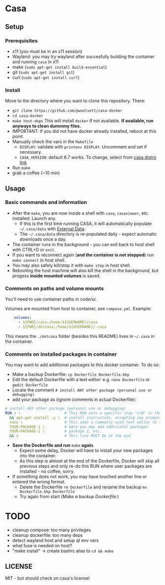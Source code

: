 # Casa

## Setup

### Prerequisites

* x11 (you must be in an x11 session)
* Wayland: you may try wayland after succesfully building the container and running `casa` in x11
* make (`sudo apt-get install build-essential`)
* git (`sudo apt-get install git`)
* curl (`sudo apt-get install curl`)

### Install
Move to the directory where you want to clone this repository. There:
* `git clone https://github.com/pwoolvett/casa-docker`
* `cd casa-docker`
* `make host-deps` This will install `docker` if not available. **If available, run anyways to clean dummmy files.**
* IMPORTANT: if you did not have docker already installed, reboot at this point.
* Manually check the vars in the `Makefile`
    * `DISPLAY`: validate with `printenv DISPLAY`. Uncomment and set if necessary.
    * `CASA_VERSION`: default 6.7 works. To change, select from [casa distro link](https://casa.nrao.edu/download/distro/casa/release/rhel/)
* Run `make`
* grab a coffee (~10 min)

## Usage

### Basic commands and information

* After the `make`, you are now inside a shell with `casa`, `casaviewer`, etc. installed. Launch any.
  * If this is the first time running CASA, it will automatically populate `~/.casa/data` with [External Data](https://casadocs.readthedocs.io/en/stable/notebooks/external-data.html).
  * The `~/.casa/data` directory is re-populated daily - expect automatic downloads once a day.
* The container runs in the background - you can exit back to host shell with CTRL+D or `exit`.
* If you want to reconnect again (**and the container is not stopped**) run `make connect` in host shell.
* You may also safely kill/stop it with `make stop` in host shell.
* Rebooting the host machine will also kill the shell in the background, but progess **inside mounted volumes** is saved.

### Comments on paths and volume mounts

You'll need to use container paths in code/ui.

Volumes are mounted from host to container, see `compose.yml`. Example:

```yaml
    volumes:
      - ${PWD}/casa:/home/${USERNAME}/casa
      - ${PWD}/dotcasa:/home/${USERNAME}/.casa
```

This means the `./dotcasa` folder (besides this README) lives in `~/.casa` in the container.

### Comments on installed packages in container
You may want to add additional packages to this docker container. To do so:
* Make a backup Dockerfile: `cp Dockerfile Dockerfile.bkp`
* Edit the default Dockerfile with a text editor: e.g. `nano Dockerfile` or `gedit Dockerfile`
* Locate the comment `# install ANY other package (personal use or debugging)`
* add your package as (ignore comments in actual Dockerfile):

```yaml
# install ANY other package (personal use or debugging)
RUN : \                    # This RUN sets a specific step "n/N" in the container building process
  && apt-get install -y \  # install instruction, accepting any prompts with -y option
  nano \                   # This adds a commonly used text editor to the container (default)
  YOUR-PACKAGE-1 \         # here you may add additional packages
  YOUR-PACKAGE-2 \         # package 2, etc.
  && :                     # This line MUST be at the end
```

* **Save the Dockerfile and run** `make` **again**.
  * Expect some delay, Docker will have to install your new packages into the container.
  * As this step is almost at the end of the Dockerfile, Docker will skip all previous steps and only re-do this RUN where user packages are installed - no coffee, sorry.
* If something does not work, you may have touched another line or entered the wrong format.
  * Delete the Dockerfile `rm Dockerfile` and rename the backup `mv Dockerfile.bkp Dockerfile`
  * Try again from start (*Make a backup Dockerfile:*)

# TODO
* cleanup compose: too many privileges
* cleanup dockerfile: too many deps
* detect wayland host and setup qt env vars
* what fuse is needed on host?
* "make install" -> create bashrc alias to `cd && make`

## LICENSE

MIT - but should check on casa's license!
